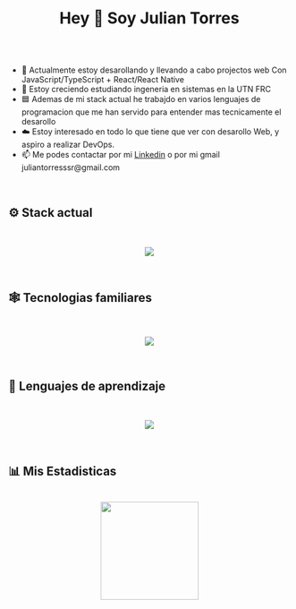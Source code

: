 <head>
  <h1 align="center">
    Hey 👋 Soy Julian Torres
  </h1>
  <br>
</head>


<body>
  
  <br>
  <ul>
    <li>🔭 Actualmente estoy desarollando y llevando a cabo projectos web Con JavaScript/TypeScript + React/React Native </li>
    <li>🌱 Estoy creciendo estudiando ingeneria en sistemas en la UTN FRC</li>
    <li>🟦 Ademas de mi stack actual he trabajdo en varios lenguajes de programacion que me han servido para entender mas tecnicamente el desarollo</li>
    <li>☁️ Estoy interesado en todo lo que tiene que ver con desarollo Web, y aspiro a realizar DevOps.</li>
    <li>📫 Me podes contactar por mi <a href="https://www.linkedin.com/feed/">Linkedin</a> o por mi gmail juliantorresssr@gmail.com</li>
  </ul>
  <br>
  
  <h2>
    ⚙️​ Stack actual
  </h2>
  
  <br>
  <p align="center">
      <img src="https://skillicons.dev/icons?i=html,bootstrap,css,js,ts,py,react,debian" />
  </p>
  <br>

  <h2>
    🕸️ Tecnologias familiares
  </h2>
  
  <br>
  <p align="center">
      <img src="https://skillicons.dev/icons?i=c,cpp,cs,dotnet,jenkins" />
  </p>
  <br>

  <h2>
    📘 Lenguajes de aprendizaje
  </h2>
  
  <br>
  <p align="center">
      <img src="https://skillicons.dev/icons?i=haskell" />
  </p>
  <br>

 <h2>
    📊​ Mis Estadisticas
  </h2>


  <br>
    <div align="center">
      <a href="https://github-readme-stats.vercel.app/api?username=JulianTs0&show_icons=true&theme=maroongold">
        <img height=175 src="https://github-readme-stats.vercel.app/api?username=JulianTs0&show_icons=true&theme=maroongold"/>
      </a>
    </div>
  <br> 
  
</body>
